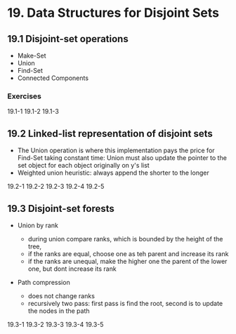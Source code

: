# 19. Data Structures for Disjoint Sets

## 19.1 Disjoint-set operations

-   Make-Set
-   Union
-   Find-Set
-   Connected Components

### Exercises

19.1-1
19.1-2
19.1-3

## 19.2 Linked-list representation of disjoint sets

-   The Union operation is where this implementation pays the price for Find-Set taking constant time: Union must also update the pointer to the set object for each object originally on y's list
-   Weighted union heuristic: always append the shorter to the longer

19.2-1
19.2-2
19.2-3
19.2-4
19.2-5

## 19.3 Disjoint-set forests

-   Union by rank
    -   during union compare ranks, which is bounded by the height of the tree,
    -   if the ranks are equal, choose one as teh parent and increase its rank
    -   if the ranks are unequal, make the higher one the parent of the lower one, but dont increase its rank

-   Path compression
    -   does not change ranks
    -   recursively two pass: first pass is find the root, second is to update the nodes in the path

19.3-1
19.3-2
19.3-3
19.3-4
19.3-5
